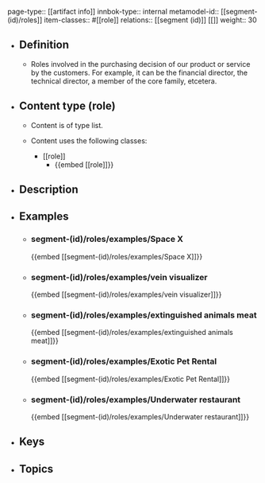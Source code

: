 page-type:: [[artifact info]]
innbok-type:: internal
metamodel-id:: [[segment-(id)/roles]]
item-classes:: #[[role]]
relations:: [[segment (id)]] [[]]
weight:: 30

- ## Definition
  - Roles involved in the purchasing decision of our product or service by the customers. For example, it can be the financial director, the technical director, a member of the core family, etcetera.
- ## Content type (role)
  - Content is of type list.
  
  - Content uses the following classes:
    - [[role]]
      - {{embed [[role]]}}
  
- ## Description
- ## Examples
  - ### segment-(id)/roles/examples/Space X
    {{embed [[segment-(id)/roles/examples/Space X]]}}
  - ### segment-(id)/roles/examples/vein visualizer
    {{embed [[segment-(id)/roles/examples/vein visualizer]]}}
  - ### segment-(id)/roles/examples/extinguished animals meat
    {{embed [[segment-(id)/roles/examples/extinguished animals meat]]}}
  - ### segment-(id)/roles/examples/Exotic Pet Rental
    {{embed [[segment-(id)/roles/examples/Exotic Pet Rental]]}}
  - ### segment-(id)/roles/examples/Underwater restaurant
    {{embed [[segment-(id)/roles/examples/Underwater restaurant]]}}
  
- ## Keys
  
- ## Topics
  

